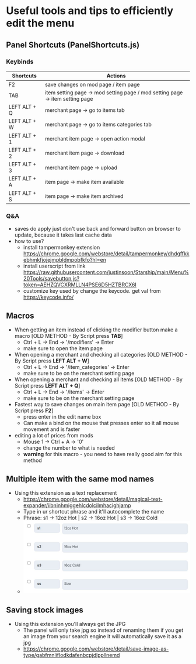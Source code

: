 # Useful tools and tips to efficiently edit the menu

## Panel Shortcuts (PanelShortcuts.js)
### Keybinds
| Shortcuts | Actions | 
| --------------- | --------------- |
| F2 | save changes on mod page / item page | 
| TAB | item setting page -> mod setting page / mod setting page -> item setting page |
| LEFT ALT + Q | merchant page -> go to items tab | 
| LEFT ALT + W | merchant page -> go to items categories tab | 
| LEFT ALT + 1 | merchant item page -> open action modal | 
| LEFT ALT + 2 | merchant item page -> download | 
| LEFT ALT + 3 | merchant item page -> upload |
| LEFT ALT + A | item page -> make item available | 
| LEFT ALT + S | item page -> make item archived |
### Q&A
* saves do apply just don't use back and forward button on browser to update, because it takes last cache data
* how to use?
  - install tampermonkey extension https://chrome.google.com/webstore/detail/tampermonkey/dhdgffkkebhmkfjojejmpbldmpobfkfo?hl=en
  - install userscript from link https://raw.githubusercontent.com/justinsoon/Starship/main/Menu%20Tools/savebutton.js?token=AEHZQVCXRMLLN4PSE6D5HZTBRCX6I
  - customize key used by change the keycode. get val from https://keycode.info/

## Macros
* When getting an item instead of clicking the modifier button make a macro [OLD METHOD - By Script press **TAB**]
  - Ctrl + L -> End -> '/modifiers' -> Enter
  - make sure to open the item page
* When opening a merchant and checking all categories [OLD METHOD - By Script press **LEFT ALT + W**]
  - Ctrl + L -> End -> '/item_categories' -> Enter
  - make sure to be on the merchant setting page
* When opening a merchant and checking all items [OLD METHOD - By Script press **LEFT ALT + Q**]
  - Ctrl + L -> End -> '/items' -> Enter
  - make sure to be on the merchant setting page
* Fastest way to save changes on main item page [OLD METHOD - By Script press **F2**]
  - press enter in the edit name box
  - Can make a bind on the mouse that presses enter so it all mouse movement and is faster
* editing a lot of prices from mods
  - Mouse 1 -> Ctrl + A -> '0'
  - change the number to what is needed
  - **warning** for this macro - you need to have really good aim for this method

## Multiple item with the same mod names
* Using this extension as a text replacement
  - https://chrome.google.com/webstore/detail/magical-text-expander/iibninhmiggehlcdolcilmhacighjamp
  - Type in ur shortcut phrase and it'll autocomplete the name
  - Phrase: s1 -> 12oz Hot | s2 -> 16oz Hot | s3 -> 16oz Cold
  - ![iamge](https://github.com/justinsoon/Starship/blob/main/images/textreplacement.jpg)
## Saving stock images
* Using this extension you'll always get the JPG
  - The panel will only take jpg so instead of renaming them if you get an image from your search engine it will automatically save it as a jpg
  - https://chrome.google.com/webstore/detail/save-image-as-type/gabfmnliflodkdafenbcpjdlppllnemd
